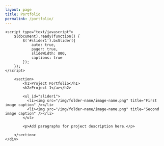 ```yaml
---
layout: page
title: Portfolio
permalink: /portfolio/
---
```

<head>

    <script type="text/javascript">
        $(document).ready(function() {
            $('#slider1').bxSlider({
                auto: true,
                pager: true,
                slideWidth: 800,
                captions: true
            });
        });
    </script>
</head>

<body>
    <div class="wrapper">

        <section>
            <h1>Project Portfolio</h1>
            <h2>Project 1</a></h2>

            <ul id="slider1">
              <li><img src="/img/folder-name/image-name.png" title="First image caption" /></li>
              <li><img src="/img/folder-name/image-name.png" title="Second image caption" /></li>
            </ul>

            <p>Add paragraphs for project description here.</p>

        </section>
    </div>
</body>
